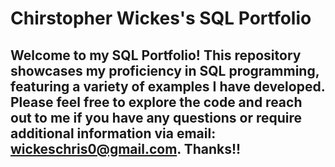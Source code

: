 # Chirstopher Wickes's SQL Portfolio

## Welcome to my SQL Portfolio! This repository showcases my proficiency in SQL programming, featuring a variety of examples I have developed. Please feel free to explore the code and reach out to me if you have any questions or require additional information via email: wickeschris0@gmail.com. Thanks!!
